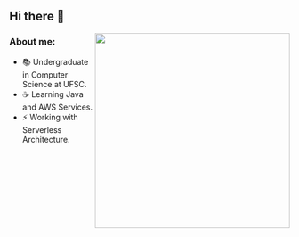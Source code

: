 ## Hi there :metal:

<img width="350px" align="right" src="https://github-readme-stats.vercel.app/api/top-langs/?username=rafaelbcastilhos&layout=compact&hide=css,html&langs_count=7"/>

### About me:
- :books: Undergraduate in Computer Science at UFSC.
- :coffee: Learning Java and AWS Services.
- :zap: Working with Serverless Architecture.
